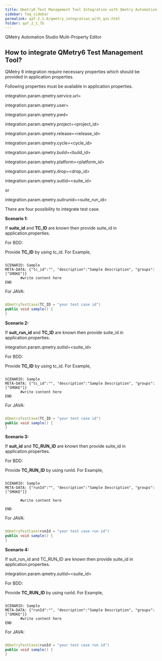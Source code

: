 ```yaml
---
title: Qmetry6 Test Management Tool Integration with Qmetry Automation framework
sidebar: faq_sidebar
permalink: qaf-2.1.8/qmetry_integration_with_qas.html
folder: qaf_2_1_7b
---
```



QMetry Automation Studio Multi-Property Editor

## How to integrate QMetry6 Test Management Tool?

QMetry 6 integration require necessary properties which should be provided in application properties.

Following properties must be available in application properties.

integration.param.qmetry.service.url=<QMetry service URL>

integration.param.qmetry.user=<username>

integration.param.qmetry.pwd=<password>

integration.param.qmetry.project=<project_id>

integration.param.qmetry.release=<release_id>

integration.param.qmetry.cycle=<cycle_id>

integration.param.qmetry.build=<build_id>

integration.param.qmetry.platform=<platform_id>

integration.param.qmetry.drop=<drop_id>

integration.param.qmetry.suitid=<suite_id>

or

integration.param.qmetry.suitrunid=<suite_run_id>

There are four possibility to integrate test case.

**Scenario 1:**

If **suite_id** and **TC_ID** are known then provide suite_id in application.properties.

For BDD:

Provide **TC_ID** by using tc_id. For Example,

```

SCENARIO: Sample
META-DATA: {"tc_id":"", "description":"Sample Description", "groups":["SMOKE"]}
       #write content here
END

```

For JAVA:

```java	

@QmetryTestCase(TC_ID = "your test case id")
public void sample() {
}

```

**Scenario 2:**

If **suit_run_id** and **TC_ID** are known then provide suite_id in application.properties.

integration.param.qmetry.suitid=<suite_id>

For BDD:

Provide **TC_ID** by using tc_id. For Example,

```

SCENARIO: Sample
META-DATA: {"tc_id":"", "description":"Sample Description", "groups":["SMOKE"]}
       #write content here
END

```

For JAVA:

```java

@QmetryTestCase(TC_ID = "your test case id")
public void sample() {
}

```

**Scenario 3:**


If **suit_id** and **TC_RUN_ID** are known then provide suite_id in application.properties.

For BDD:

Provide **TC_RUN_ID** by using runId. For Example,

```

SCENARIO: Sample
META-DATA: {"runId":"", "description":"Sample Description", "groups":["SMOKE"]}

       #write content here
	   
END

```

For JAVA:

```java

@QmetryTestCase(runId = "your test case run id")
public void sample() {
}

```

**Scenario 4:**

If suit_run_id and TC_RUN_ID are known then provide suite_id in application.properties.

integration.param.qmetry.suitid=<suite_id>

For BDD:

Provide **TC_RUN_ID** by using runId. For Example,

```

SCENARIO: Sample
META-DATA: {"runId":"", "description":"Sample Description", "groups":["SMOKE"]}
       #write content here
END

```


For JAVA:

```java

@QmetryTestCase(runId = "your test case run id")
public void sample() {
}

```


